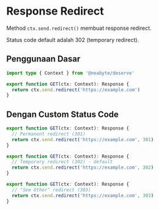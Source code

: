 # Response Redirect

Method `ctx.send.redirect()` membuat response redirect.

Status code default adalah 302 (temporary redirect).

## Penggunaan Dasar

```typescript
import type { Context } from '@neabyte/deserve'

export function GET(ctx: Context): Response {
  return ctx.send.redirect('https://example.com')
}
```

## Dengan Custom Status Code

```typescript
export function GET(ctx: Context): Response {
  // Permanent redirect (301)
  return ctx.send.redirect('https://example.com', 301)
}

export function GET(ctx: Context): Response {
  // Temporary redirect (302) - default
  return ctx.send.redirect('https://example.com', 302)
}

export function GET(ctx: Context): Response {
  // "See Other" redirect (303)
  return ctx.send.redirect('https://example.com', 303)
}
```

